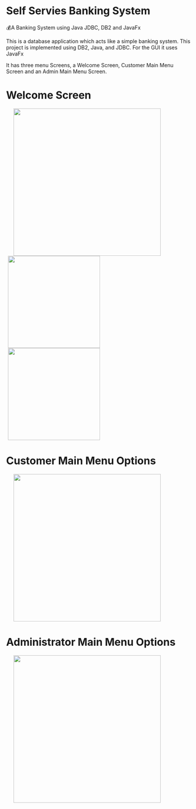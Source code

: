 # Self Servies Banking System
💰A Banking System using Java JDBC, DB2 and JavaFx

This is a database application which acts like a simple banking system.
This project is implemented using DB2, Java, and JDBC. For the GUI it uses JavaFx

It has three menu Screens, a Welcome Screen, Customer Main Menu Screen and an Admin Main Menu Screen.

# Welcome Screen

<img src="https://imgur.com/Dgp1rFV.jpg" width=400 hspace="20">
<img src="https://imgur.com/6thWAEw.jpg" width=250 hspace="5">
<img src="https://imgur.com/4G7iJnS.jpg" width=250 hspace="5">

# Customer Main Menu Options

<img src="https://imgur.com/FaPpdcb.jpg" width=400 hspace="20">

# Administrator Main Menu Options

<img src="https://imgur.com/zhSxepE.jpg" width=400 hspace="20">


